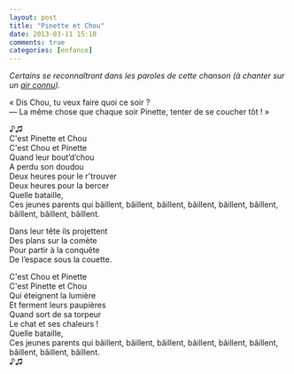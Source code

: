 ```yaml
---
layout: post
title: "Pinette et Chou"
date: 2013-03-11 15:10
comments: true
categories: [enfance]
---
```

_Certains se reconnaîtront dans les paroles de cette chanson (à chanter sur un [air connu](http://www.youtube.com/watch?v=tdk8vfKhoug))._

<!--more-->
« Dis Chou, tu veux faire quoi ce soir ?  
— La même chose que chaque soir Pinette, tenter de se coucher tôt ! »

♪♫  
C'est Pinette et Chou  
C'est Chou et Pinette  
Quand leur bout’d’chou  
A perdu son doudou  
Deux heures pour le r'trouver  
Deux heures pour la bercer  
Quelle bataille,  
Ces jeunes parents qui bâillent, bâillent, bâillent, bâillent, bâillent, bâillent, bâillent, bâillent, bâillent.

Dans leur tête ils projettent  
Des plans sur la comète  
Pour partir à la conquête  
De l’espace sous la couette.

C'est Chou et Pinette  
C'est Pinette et Chou  
Qui éteignent la lumière  
Et ferment leurs paupières  
Quand sort de sa torpeur  
Le chat et ses chaleurs !  
Quelle bataille,  
Ces jeunes parents qui bâillent, bâillent, bâillent, bâillent, bâillent, bâillent, bâillent, bâillent, bâillent.  
♪♫
